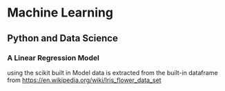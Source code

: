 # Machine Learning

## Python and Data Science

### A Linear Regression Model

using the scikit built in Model
data is extracted from the built-in dataframe from https://en.wikipedia.org/wiki/Iris_flower_data_set

